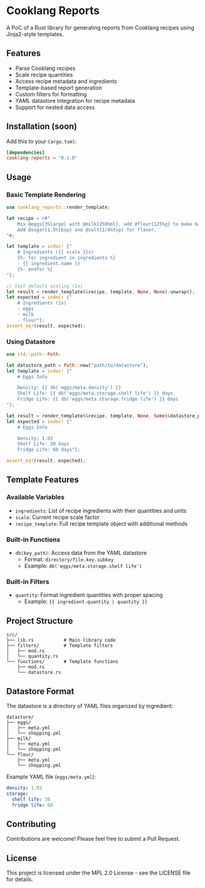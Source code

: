 # Cooklang Reports

A PoC of a Rust library for generating reports from Cooklang recipes using Jinja2-style templates.

## Features

- Parse Cooklang recipes
- Scale recipe quantities
- Access recipe metadata and ingredients
- Template-based report generation
- Custom filters for formatting
- YAML datastore integration for recipe metadata
- Support for nested data access

## Installation (soon)

Add this to your `Cargo.toml`:

```toml
[dependencies]
cooklang-reports = "0.1.0"
```

## Usage

### Basic Template Rendering

```rust
use cooklang_reports::render_template;

let recipe = r#"
    Mix @eggs{3%large} with @milk{250%ml}, add @flour{125%g} to make batter.
    Add @sugar{1.5%tbsp} and @salt{1/4%tsp} for flavor.
"#;

let template = indoc! {"
    # Ingredients ({{ scale }}x)
    {%- for ingredient in ingredients %}
    - {{ ingredient.name }}
    {%- endfor %}
"};

// Test default scaling (1x)
let result = render_template(&recipe, template, None, None).unwrap();
let expected = indoc! {"
    # Ingredients (1x)
    - eggs
    - milk
    - flour"};
assert_eq!(result, expected);
```

### Using Datastore

```rust
use std::path::Path;

let datastore_path = Path::new("path/to/datastore");
let template = indoc! {"
    # Eggs Info

    Density: {{ db('eggs/meta.density') }}
    Shelf Life: {{ db('eggs/meta.storage.shelf life') }} days
    Fridge Life: {{ db('eggs/meta.storage.fridge life') }} days
"};

let result = render_template(&recipe, template, None, Some(&datastore_path)).unwrap();
let expected = indoc! {"
    # Eggs Info

    Density: 1.03
    Shelf Life: 30 days
    Fridge Life: 60 days"};

assert_eq!(result, expected);
```

## Template Features

### Available Variables

- `ingredients`: List of recipe ingredients with their quantities and units
- `scale`: Current recipe scale factor
- `recipe_template`: Full recipe template object with additional methods

### Built-in Functions

- `db(key_path)`: Access data from the YAML datastore
  - Format: `directory/file.key.subkey`
  - Example: `db('eggs/meta.storage.shelf life')`

### Built-in Filters

- `quantity`: Format ingredient quantities with proper spacing
  - Example: `{{ ingredient.quantity | quantity }}`

## Project Structure

```
src/
├── lib.rs           # Main library code
├── filters/         # Template filters
│   ├── mod.rs
│   └── quantity.rs
└── functions/       # Template functions
    ├── mod.rs
    └── datastore.rs
```

## Datastore Format

The datastore is a directory of YAML files organized by ingredient:

```
datastore/
├── eggs/
│   ├── meta.yml
│   └── shopping.yml
├── milk/
│   ├── meta.yml
│   └── shopping.yml
└── flour/
    ├── meta.yml
    └── shopping.yml
```

Example YAML file (`eggs/meta.yml`):
```yaml
density: 1.03
storage:
  shelf life: 30
  fridge life: 60
```

## Contributing

Contributions are welcome! Please feel free to submit a Pull Request.

## License

This project is licensed under the MPL 2.0 License - see the LICENSE file for details.
